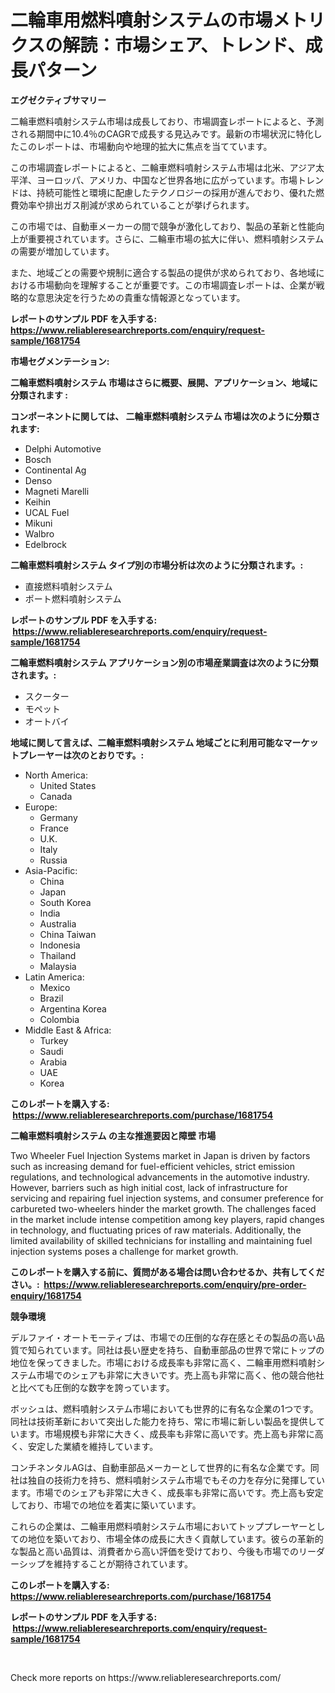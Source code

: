 <p><h1>二輪車用燃料噴射システムの市場メトリクスの解読：市場シェア、トレンド、成長パターン</h1></p><p><strong>エグゼクティブサマリー</strong></p>
<p><p>二輪車燃料噴射システム市場は成長しており、市場調査レポートによると、予測される期間中に10.4％のCAGRで成長する見込みです。最新の市場状況に特化したこのレポートは、市場動向や地理的拡大に焦点を当てています。</p><p>この市場調査レポートによると、二輪車燃料噴射システム市場は北米、アジア太平洋、ヨーロッパ、アメリカ、中国など世界各地に広がっています。市場トレンドは、持続可能性と環境に配慮したテクノロジーの採用が進んでおり、優れた燃費効率や排出ガス削減が求められていることが挙げられます。</p><p>この市場では、自動車メーカーの間で競争が激化しており、製品の革新と性能向上が重要視されています。さらに、二輪車市場の拡大に伴い、燃料噴射システムの需要が増加しています。</p><p>また、地域ごとの需要や規制に適合する製品の提供が求められており、各地域における市場動向を理解することが重要です。この市場調査レポートは、企業が戦略的な意思決定を行うための貴重な情報源となっています。</p></p>
<p><strong>レポートのサンプル PDF を入手する: <a href="https://www.reliableresearchreports.com/enquiry/request-sample/1681754">https://www.reliableresearchreports.com/enquiry/request-sample/1681754</a></strong></p>
<p><strong>市場セグメンテーション:</strong></p>
<p><strong> 二輪車燃料噴射システム 市場はさらに概要、展開、アプリケーション、地域に分類されます :</strong></p>
<p><strong>コンポーネントに関しては、 二輪車燃料噴射システム 市場は次のように分類されます: &nbsp;</strong></p>
<p><ul><li>Delphi Automotive</li><li>Bosch</li><li>Continental Ag</li><li>Denso</li><li>Magneti Marelli</li><li>Keihin</li><li>UCAL Fuel</li><li>Mikuni</li><li>Walbro</li><li>Edelbrock</li></ul></p>
<p><strong> 二輪車燃料噴射システム タイプ別の市場分析は次のように分類されます。:</strong></p>
<p><ul><li>直接燃料噴射システム</li><li>ポート燃料噴射システム</li></ul></p>
<p><strong>レポートのサンプル PDF を入手する: &nbsp;<a href="https://www.reliableresearchreports.com/enquiry/request-sample/1681754">https://www.reliableresearchreports.com/enquiry/request-sample/1681754</a></strong></p>
<p><strong> 二輪車燃料噴射システム アプリケーション別の市場産業調査は次のように分類されます。:</strong></p>
<p><ul><li>スクーター</li><li>モペット</li><li>オートバイ</li></ul></p>
<p><strong>地域に関して言えば、二輪車燃料噴射システム 地域ごとに利用可能なマーケットプレーヤーは次のとおりです。:</strong></p>
<p><ul>
    <li>
        North America:
        <ul>
            <li>United States</li>
            <li>Canada</li>
        </ul>
    </li>
    <li>
        Europe:
        <ul>
            <li>Germany</li>
            <li>France</li>
            <li>U.K.</li>
            <li>Italy</li>
            <li>Russia</li>
        </ul>
    </li>
    <li>
        Asia-Pacific:
        <ul>
            <li>China</li>
            <li>Japan</li>
            <li>South Korea</li>
            <li>India</li>
            <li>Australia</li>
            <li>China Taiwan</li>
            <li>Indonesia</li>
            <li>Thailand</li>
            <li>Malaysia</li>
        </ul>
    </li>
    <li>
        Latin America:
        <ul>
            <li>Mexico</li>
            <li>Brazil</li>
            <li>Argentina Korea</li>
            <li>Colombia</li>
        </ul>
    </li>
    <li>
        Middle East & Africa:
        <ul>
            <li>Turkey</li>
            <li>Saudi</li>
            <li>Arabia</li>
            <li>UAE</li>
            <li>Korea</li>
        </ul>
    </li>
    </ul></p>
<p><strong>このレポートを購入する: &nbsp;<a href="https://www.reliableresearchreports.com/purchase/1681754">https://www.reliableresearchreports.com/purchase/1681754</a></strong></p>
<p><strong>二輪車燃料噴射システム の主な推進要因と障壁 市場</strong></p>
<p><p>Two Wheeler Fuel Injection Systems market in Japan is driven by factors such as increasing demand for fuel-efficient vehicles, strict emission regulations, and technological advancements in the automotive industry. However, barriers such as high initial cost, lack of infrastructure for servicing and repairing fuel injection systems, and consumer preference for carbureted two-wheelers hinder the market growth. The challenges faced in the market include intense competition among key players, rapid changes in technology, and fluctuating prices of raw materials. Additionally, the limited availability of skilled technicians for installing and maintaining fuel injection systems poses a challenge for market growth.</p></p>
<p><strong>このレポートを購入する前に、質問がある場合は問い合わせるか、共有してください。:&nbsp; <a href="https://www.reliableresearchreports.com/enquiry/pre-order-enquiry/1681754">https://www.reliableresearchreports.com/enquiry/pre-order-enquiry/1681754</a></strong></p>
<p><strong>競争環境</strong></p>
<p><p>デルファイ・オートモーティブは、市場での圧倒的な存在感とその製品の高い品質で知られています。同社は長い歴史を持ち、自動車部品の世界で常にトップの地位を保ってきました。市場における成長率も非常に高く、二輪車用燃料噴射システム市場でのシェアも非常に大きいです。売上高も非常に高く、他の競合他社と比べても圧倒的な数字を誇っています。</p><p>ボッシュは、燃料噴射システム市場においても世界的に有名な企業の1つです。同社は技術革新において突出した能力を持ち、常に市場に新しい製品を提供しています。市場規模も非常に大きく、成長率も非常に高いです。売上高も非常に高く、安定した業績を維持しています。</p><p>コンチネンタルAGは、自動車部品メーカーとして世界的に有名な企業です。同社は独自の技術力を持ち、燃料噴射システム市場でもその力を存分に発揮しています。市場でのシェアも非常に大きく、成長率も非常に高いです。売上高も安定しており、市場での地位を着実に築いています。</p><p>これらの企業は、二輪車用燃料噴射システム市場においてトッププレーヤーとしての地位を築いており、市場全体の成長に大きく貢献しています。彼らの革新的な製品と高い品質は、消費者から高い評価を受けており、今後も市場でのリーダーシップを維持することが期待されています。</p></p>
<p><strong>このレポートを購入する: &nbsp; <a href="https://www.reliableresearchreports.com/purchase/1681754">https://www.reliableresearchreports.com/purchase/1681754</a></strong></p>
<p><strong>レポートのサンプル PDF を入手する: &nbsp;<a href="https://www.reliableresearchreports.com/enquiry/request-sample/1681754">https://www.reliableresearchreports.com/enquiry/request-sample/1681754</a></strong><strong></strong></p>
<p>&nbsp;</p>
<p>Check more reports on https://www.reliableresearchreports.com/</p>